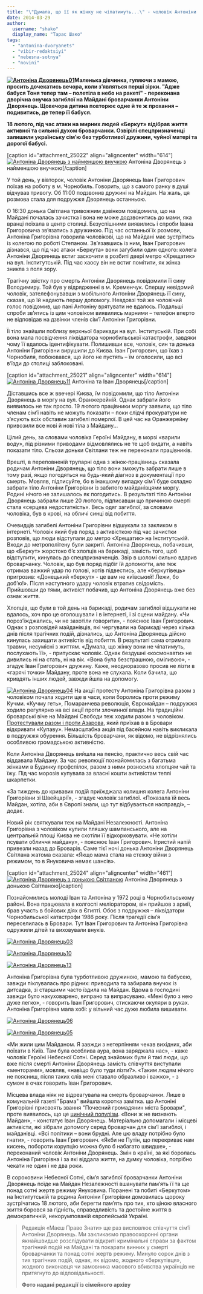 ```yaml
---
title: "\"Думала, що її як жінку не чіпатимуть...\" - чоловік Антоніни Дворянець про її загибель від рук \"Беркута\""
date: 2014-03-29
author: 
  username: "shako"
  display_name: "Тарас Шако"
tags: 
  - "antonina-dvoryanets"
  - "vibir-redaktsiyi"
  - "nebesna-sotnya"
  - "novini"
---
```


**[![Антоніна Дворянець01](https://mpz.brovary.org/wp-content/uploads/2014/03/Antonina-Dvoryanets01.jpg)](https://mpz.brovary.org/wp-content/uploads/2014/03/Antonina-Dvoryanets01.jpg)Маленька дівчинка, гуляючи з мамою, просить дочекатись вечора, коли з’являться перші зірки. "Адже бабуся Тоня тепер там – полетіла в небо на ракеті" - переконана дворічна онучка загиблої на Майдані броварчанки Антоніни Дворянець. Щовечора дитина повторює одне й те ж прохання – подивитись, де тепер її бабуся.**

**18 лютого, під час атаки на мирних людей «Беркут» відібрав життя активної та сильної духом броварчанки. Озвірілі спецпризначенці залишили українську сім’ю без турботливої дружини, чуйної матері та дорогої бабусі.**

\[caption id="attachment\_25022" align="aligncenter" width="614"\][![Антоніна Дворянець з найменшою внучкою](https://mpz.brovary.org/wp-content/uploads/2014/03/Antonina-Dvoryanets12.jpg)](https://mpz.brovary.org/wp-content/uploads/2014/03/Antonina-Dvoryanets12.jpg) Антоніна Дворянець з найменшою внучкою\[/caption\]

У той день, у вівторок, чоловік Антоніни Дворянець Іван Григорович поїхав на роботу в м. Чорнобиль. Говорить, що з самого ранку в душі відчував тривогу. Об 11:00 подзвонив дружині на Майдан. На жаль, ця розмова стала для подружжя Дворянець останньою.

О 16:30 донька Світлана тривожним дзвінком повідомила, що на Майдані почалась зачистка і вона не може додзвонитись до мами, яка вранці поїхала в центр столиці. Безуспішними виявились і спроби Івана Григоровича зв’язатись з дружиною. Під час останньої їх розмови, Антоніна Григорівна говорила чоловікові, що на Майдані має зустрітись із колегою по роботі Степаном. Зв’язавшись із ним, Іван Григорович дізнався, що під час атаки «Беркута» вони загубили один одного: колега Антоніни Дворянець встиг заскочити в розбиті двері метро «Хрещатик» на вул. Інститутській. Під час хаосу він не встиг помітити, як жінка зникла з поля зору.

Трагічну звістку про смерть Антоніни Дворянець повідомили її сину Володимиру. Той був у відрядженні в м. Кременчук. Спершу невідомий чоловік, зателефонувавши з мобільного Антоніни Дворянець її сину, сказав, що їй надають першу допомогу. Невдовзі той же чоловічий голос повідомив, що пані Антоніну врятувати не вдалось. Подальші спроби зв’ятись із цим чоловіком виявились марними – телефон вперто не відповідав на дзвінки членів сім’ї Антоніни Григорівни.

Її тіло знайшли поблизу верхньої барикади на вул. Інституській. При собі вона мала посвідчення ліквідатора чорнобильської катастрофи, завдяки чому її вдалось ідентифікувати. Полишивши все, чоловік, син та донька Антоніни Григорівни вирушили до Києва. Іван Григорович, що їхав з Чорнобиля, побоювався, що його не пустять – їм оголосили, що всі в’їзди до столиці заблоковані.

\[caption id="attachment\_25021" align="aligncenter" width="614"\][![Антоніна Дворянець11](https://mpz.brovary.org/wp-content/uploads/2014/03/Antonina-Dvoryanets11.jpg)](https://mpz.brovary.org/wp-content/uploads/2014/03/Antonina-Dvoryanets11.jpg) Антоніна та Іван Дворянець\[/caption\]

Діставшись все ж ввечері Києва, їм повідомили, що тіло Антоніни Дворянець в моргу на вул. Оранжерейній. Однак забрати його виявилось не так просто. 19 лютого працівники моргу заявили, що тіло членам сім’ї навіть не можуть показати – поки слідчі прокуратури не з’ясують всіх обставин загибелі померлої. В цей час на Оранжерейну привозили все нові й нові тіла з Майдану…

Цілий день, за словами чоловіка Героїні Майдану, в морзі «варили воду», під різними приводами відмовлялись не те щоб видати, а навіть показати тіло. Сльози доньки Світлани теж не переконали працівників.

Врешті, в переповненій трупарні одна з жінок-працівниць сказала родичам Антоніни Дворянець, що тіло вони зможуть забрати лише в тому разі, якщо погодяться на будь-який діагноз в документації про смерть. Мовляв, підписуйте, бо в інакшому випадку сім’ї буде складно забрати тіло Антоніни Григорівни із забитого майданівцями моргу. Родині нічого не залишалось як погодитись. В результаті тіло Антоніни Дворянець забрали лише 20 лютого, підписавши що причиною смерті стала «серцева недостатність». Весь одяг загиблої, за словами чоловіка, був в крові, на обличі синці від побиття.

Очевидців загибелі Антоніни Григорівни відшукали за закликом в інтернеті. Чоловік який був поряд з активісткою під час зачистки розповів, що люди відступали до метро «Хрещатик» на Інститутській. Входи до метрополітену були закриті. Антоніна Дворянець, побачивши, що «Беркут» жорстоко б’є хлопців на барикаді, замість того, щоб відступити, кинулась до спецпризначенців. Звір в шоломі сильно вдарив броварчанку. Чоловік, що був поряд підбіг їй допомогти, але теж отримав важкий удар по голові, хотів підвестись, але «беркутівець» пригрозив: «Донецький «беркут» - це вам не київський! Лежи, бо доб’ю!». Після наступного удару чоловік втратив свідомість. Прийшовши до тями, активіст побачив, що Антоніна Дворянець вже без ознак життя.

Хлопців, що були в той день на барикаді, родичам загиблої відшукати не вдалось, хоч про це оголошували і в інтернеті, і зі сцени майдану. «Чи пороз’їжджались, чи не захотіли говорити», - пояснює Іван Григорович. Однак з розповідей майданівців, які чергували на барикаді через кілька днів після трагічних подій, дізнались, що Антоніна Дворянець дійсно кинулась захищати активістів від побиття. В результаті сама отримала травми, несумісні з життям. «Думала, що жінку вони не чіпатимуть, послухають її», - припускає чоловік. Однак бездушні «космонавти» не дивились ні на стать, ні на вік. «Вона була безстрашною, сміливою», - згадує Іван Григорович дружину. Каже, неодноразово просив не лізти в «гарячі точки» Майдану, проте вона не слухала. Коли бачила, що кривдять інших людей, завжди йшла на допомогу.

[![Антоніна Дворянець04](https://mpz.brovary.org/wp-content/uploads/2014/03/Antonina-Dvoryanets04.jpg)](https://mpz.brovary.org/wp-content/uploads/2014/03/Antonina-Dvoryanets04.jpg) На акції протесту Антоніна Григорівна разом з чоловіком почала ходити ще в часи, коли боролись проти режиму Кучми. «Кучму геть», Помаранчева революція, Євромайдан – подружжя ходило регулярно на всі акції проти злочинної влади. На традиційні броварські віче на Майдані Свободи теж ходили разом з чоловіком. [Протестували разом і проти Азарова](https://mpz.brovary.org/baseyn-kupava-u-brovarah-vidkrili-na-odin-den-dlya-azarova-ta-obranih-zmi/), який приїхав в в Бровари відкривати «Купаву». Немасштабна акція під басейном навіть викликала в подружжя обурення. Більшість броварчани, як відомо, не відрізнялись особливою громадською активністю.

Коли Антоніна Дворянець вийшла на пенсію, практично весь свій час віддавала Майдану. За час революції познайомилась з багатьма жінками в Будинку профспілок, разом з ними розносила хлопцям чай та їжу. Під час морозів купувала за власні кошти активістам теплі шкарпетки.

«За тиждень до кривавих подій приїжджала колишня колега Антоніни Григорівни зі Швейцарії», - згадує чоловік загиблої. «Показала їй весь Майдан, хотіла, аби в Європі знали, що тут відбувається насправді», – додає.

Новий рік святкували теж на Майдані Незалежності. Антоніна Григорівна з чоловіком купили пляшку шампанського, але на центральній площі Києва не схотіли її відкорковувати. «Не хотіли псувати обличчя майдану», - пояснює Іван Григорович. Ігристий напій привезли назад до Броварів. Саме тієї ночі донька Антоніни Дворянець Світлана жатома сказала: «Якщо мама стала на стежку війни з режимом, то в Януковича немає шансів».

\[caption id="attachment\_25024" align="aligncenter" width="461"\][![Антоніна Дворянець з донькою Світланою](https://mpz.brovary.org/wp-content/uploads/2014/03/Antonina-Dvoryanets14.jpg)](https://mpz.brovary.org/wp-content/uploads/2014/03/Antonina-Dvoryanets14.jpg) Антоніна Дворянець з донькою Світланою\[/caption\]

Познайомились молоді Іван та Антоніна у 1972 році в Чорнобильському районі. Вона працювала в колгоспі меліоратором, він прийшов з армії, брав участь в бойових діях в Єгипті. Обоє з подружжя – ліквідатори Чорнобильської катастрофи 1986 року. Після трагедії сім’я переселилась в Бровари. Тут Іван Григорович та Антоніна Григорівна одружили дітей та виховували внуків.

[![Антоніна Дворянець03](https://mpz.brovary.org/wp-content/uploads/2014/03/Antonina-Dvoryanets03.jpg)](https://mpz.brovary.org/wp-content/uploads/2014/03/Antonina-Dvoryanets03.jpg)

[![Антоніна Дворянець10](https://mpz.brovary.org/wp-content/uploads/2014/03/Antonina-Dvoryanets10.jpg)](https://mpz.brovary.org/wp-content/uploads/2014/03/Antonina-Dvoryanets10.jpg)

[![Антоніна Дворянець13](https://mpz.brovary.org/wp-content/uploads/2014/03/Antonina-Dvoryanets13.jpg)](https://mpz.brovary.org/wp-content/uploads/2014/03/Antonina-Dvoryanets13.jpg)

Антоніна Григорівна була турботливою дружиною, мамою та бабусею, завжди піклувалась про рідних: приводила та забирала внучок із дитсадка, зі старшими часто їздила на Майдан. Вдома в господині завжди було накуховарено, випрано та випрасувано. «Мені було з нею дуже легко», - говорить Іван Григорович, стискаючи окуляри в руках. Антоніна Григорівна мала хобі: у вільний час дуже любила вишивати.

[![Антоніна Дворянець06](https://mpz.brovary.org/wp-content/uploads/2014/03/Antonina-Dvoryanets06.jpg)](https://mpz.brovary.org/wp-content/uploads/2014/03/Antonina-Dvoryanets06.jpg)

[![Антоніна Дворянець05](https://mpz.brovary.org/wp-content/uploads/2014/03/Antonina-Dvoryanets05.jpg)](https://mpz.brovary.org/wp-content/uploads/2014/03/Antonina-Dvoryanets05.jpg)

«Ми жили цим Майданом. Я завжди з нетерпінням чекав вихідних, аби поїхати в Київ. Там була особлива аура, вона заряджала нас», - каже чоловік Героїні Небесної Сотні. Серед знайомих були й такі люди, що вже після смерті Антоніни Дворянець замість співчуття виступали «менторами», мовляв, «навіщо було туди лізти?». «Таким людям нічого не поясниш, після таких слів мені ставало образливо і важко», - з сумом в очах говорить Іван Григорович.

Місцева влада ніяк не відреагувала на смерть броварчанки. Лише в комунальній газеті "Брама" вийшла коротка замітка. що Антоніні Григорівні присвоять звання "Почесний громадянин міста Бровари", проте виявилось, що це [цинічний популізм](https://mpz.brovary.org/miska-vlada-hoche-propiaritis-na-zagabliy-na-maydani-brovarchantsi/). «Вони ж не визнають Майдан», - констатує Іван Дворянець. Матеріально допомагали і місцеві активісти, які зібрали допомогу серед броварчан для сім’ї загиблої, і майданівці. «Всі політики – вони брудні. Але цю владу потрібно було гнати», - говорить Іван Григорович. «Якби не Путін, що перекриває нам кисень, побороти корупцію можна було б набагато швидше», - переконаний чоловік Антоніни Дворянець. Змін в країні, за які боролась Антоніна Григорівна і за які віддала життя, на думку чоловіка, потрібно чекати не один і не два роки.

В сороковини Небесної Сотні, сім’я загиблої броварчанки Антоніни Дворянець поїде на Майдан Незалежності вшанувати пам’ять її та ще понад сотні жертв режиму Януковича. Поранені та побиті «Беркутом» на Інститутській та родина Антоніни Григорівни домовилась щороку зустрічатись 18 лютого, аби берегти пам’ять про тих, хто ціною власного життя боровся за гідність, справедливість та достойне життя в демократичній, некорумпованій європейській Україні.

> Редакція «Маєш Право Знати» ще раз висловлює співчуття сім’ї Антоніни Дворянець. Ми закликаємо правоохоронні органи якнайшвидше розслідувати відкриті кримінальні справи за фактом трагічний подій на Майдані та покарати винних у смерті броварчанки та понад сотні жертв режиму. Минуло сорок днів з тих трагічних подій, однак, як відомо, жодного «беркутівця», жодного виконавця чи замовника масового вбивства українців не притягнуто до відповідальності.
> 
> **Фото надані редакції із сімейного архіву**
